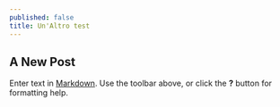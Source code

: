 ```yaml
---
published: false
title: Un'Altro test
---
```

## A New Post

Enter text in [Markdown](http://daringfireball.net/projects/markdown/). Use the toolbar above, or click the **?** button for formatting help.
